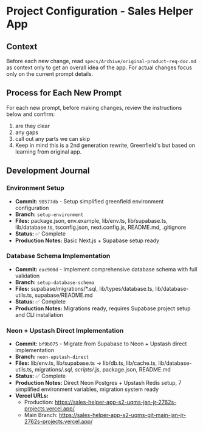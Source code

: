 # Project Configuration - Sales Helper App

## Context
Before each new change, read `specs/Archive/original-product-req-doc.md` as context only to get an overall idea of the app. For actual changes focus only on the current prompt details.

## Process for Each New Prompt
For each new prompt, before making changes, review the instructions below and confirm:
1. are they clear
2. any gaps  
3. call out any parts we can skip
4. Keep in mind this is a 2nd generation rewrite, Greenfield's but based on learning from original app.

## Development Journal

### Environment Setup
- **Commit:** `90577db` - Setup simplified greenfield environment configuration
- **Branch:** `setup-environment`
- **Files:** package.json, env.example, lib/env.ts, lib/supabase.ts, lib/database.ts, tsconfig.json, next.config.js, README.md, .gitignore
- **Status:** ✅ Complete
- **Production Notes:** Basic Next.js + Supabase setup ready

### Database Schema Implementation  
- **Commit:** `eac900d` - Implement comprehensive database schema with full validation
- **Branch:** `setup-database-schema`
- **Files:** supabase/migrations/*.sql, lib/types/database.ts, lib/database-utils.ts, supabase/README.md
- **Status:** ✅ Complete
- **Production Notes:** Migrations ready, requires Supabase project setup and CLI installation

### Neon + Upstash Direct Implementation
- **Commit:** `bf9b075` - Migrate from Supabase to Neon + Upstash direct implementation
- **Branch:** `neon-upstash-direct`
- **Files:** lib/env.ts, lib/supabase.ts → lib/db.ts, lib/cache.ts, lib/database-utils.ts, migrations/*.sql, scripts/*.js, package.json, README.md
- **Status:** ✅ Complete
- **Production Notes:** Direct Neon Postgres + Upstash Redis setup, 7 simplified environment variables, migration system ready
- **Vercel URLs:** 
  - Production: https://sales-helper-app-s2-uqms-jan-jr-2762s-projects.vercel.app/
  - Main Branch: https://sales-helper-app-s2-uqms-git-main-jan-jr-2762s-projects.vercel.app/
